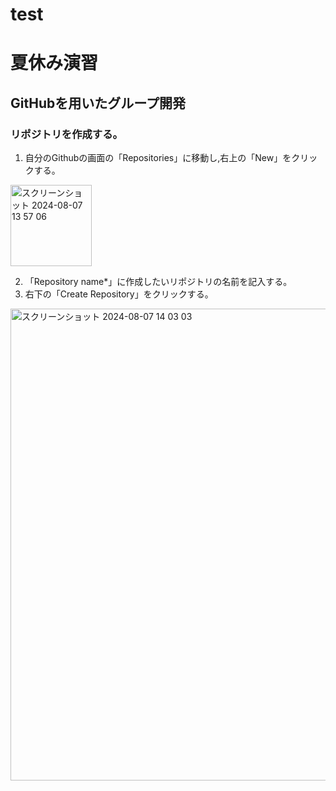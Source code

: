 # test
# 夏休み演習

## GitHubを用いたグループ開発
### リポジトリを作成する。
1. 自分のGithubの画面の「Repositories」に移動し,右上の「New」をクリックする。
<img width="130" alt="スクリーンショット 2024-08-07 13 57 06" src="https://github.com/user-attachments/assets/31831688-0615-428e-a134-0c905e52ce48">

2. 「Repository name*」に作成したいリポジトリの名前を記入する。
3. 右下の「Create Repository」をクリックする。
<img width="755" alt="スクリーンショット 2024-08-07 14 03 03" src="https://github.com/user-attachments/assets/95dd1eb7-584c-4883-8f11-d97bb99349c1">